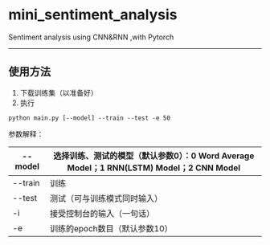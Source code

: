 # mini_sentiment_analysis
Sentiment analysis using CNN&amp;RNN ,with Pytorch

---

## 使用方法

1. 下载训练集（以准备好）
2. 执行

~~~
python main.py [--model] --train --test -e 50
~~~

参数解释：

| --model | 选择训练、测试的模型（默认参数0）：0 Word Average Model；1 RNN(LSTM) Model；2 CNN Model |
| ------- | ------------------------------------------------------------ |
| --train | 训练                                                         |
| --test  | 测试（可与训练模式同时输入）                                 |
| -i      | 接受控制台的输入（一句话）                                   |
| -e      | 训练的epoch数目（默认参数10）                                |


